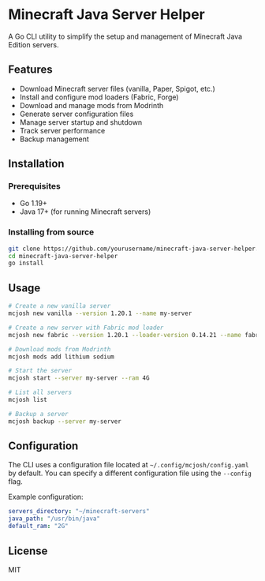 # Minecraft Java Server Helper

A Go CLI utility to simplify the setup and management of Minecraft Java Edition servers.

## Features

- Download Minecraft server files (vanilla, Paper, Spigot, etc.)
- Install and configure mod loaders (Fabric, Forge)
- Download and manage mods from Modrinth
- Generate server configuration files
- Manage server startup and shutdown
- Track server performance
- Backup management

## Installation

### Prerequisites

- Go 1.19+
- Java 17+ (for running Minecraft servers)

### Installing from source

```bash
git clone https://github.com/yourusername/minecraft-java-server-helper.git
cd minecraft-java-server-helper
go install
```

## Usage

```bash
# Create a new vanilla server
mcjosh new vanilla --version 1.20.1 --name my-server

# Create a new server with Fabric mod loader
mcjosh new fabric --version 1.20.1 --loader-version 0.14.21 --name fabric-server

# Download mods from Modrinth
mcjosh mods add lithium sodium

# Start the server
mcjosh start --server my-server --ram 4G

# List all servers
mcjosh list

# Backup a server
mcjosh backup --server my-server
```

## Configuration

The CLI uses a configuration file located at `~/.config/mcjosh/config.yaml` by default. You can specify a different configuration file using the `--config` flag.

Example configuration:

```yaml
servers_directory: "~/minecraft-servers"
java_path: "/usr/bin/java"
default_ram: "2G"
```

## License

MIT
